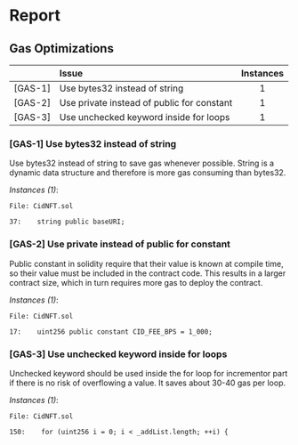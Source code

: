 # Report

## Gas Optimizations


| |Issue|Instances|
|-|:-|:-:|
| [GAS-1] | Use bytes32 instead of string | 1 |
| [GAS-2] | Use private instead of public for constant | 1 |
| [GAS-3] | Use unchecked keyword inside for loops | 1 |

### [GAS-1] Use bytes32 instead of string
Use bytes32 instead of string to save gas whenever possible. String is a dynamic data structure and therefore is more gas consuming than bytes32.

*Instances (1)*:
```solidity
File: CidNFT.sol

37:    string public baseURI;

```
### [GAS-2] Use private instead of public for constant
Public constant in solidity require that their value is known at compile time, so their value must be included in the contract code. This results in a larger contract size, which in turn requires more gas to deploy the contract.

*Instances (1)*:
```solidity
File: CidNFT.sol

17:    uint256 public constant CID_FEE_BPS = 1_000;

```
### [GAS-3] Use unchecked keyword inside for loops
Unchecked keyword should be used inside the for loop for incrementor part if there is no risk of overflowing a value. It saves about 30-40 gas per loop.

*Instances (1)*:
```solidity
File: CidNFT.sol

150:    for (uint256 i = 0; i < _addList.length; ++i) {

```